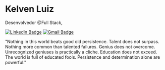 # Kelven Luiz 

Desenvolvedor @Full Stack,

[![Linkedin Badge](https://img.shields.io/badge/-kelvenbr@gmail.com-3F5D7D?style=for-the-badge&logo=gmail)](mailto:kelvenbr@gmail.com) 
[![Gmail Badge](https://img.shields.io/badge/-linkedin.com/in/kelvenluiz-3F5D7D?style=for-the-badge&logo=linkedin)](https://www.linkedin.com/in/kelvenluiz/)

"Nothing in this world beats good old persistence. Talent does not surpass. Nothing more common than talented failures. Genius does not overcome. Unrecognized geniuses is practically a cliche. Education does not exceed. The world is full of educated fools. Persistence and determination alone are powerful."

